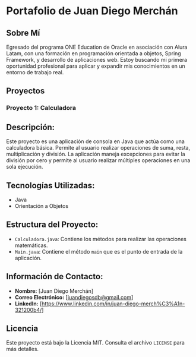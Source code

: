 # Portafolio de Juan Diego Merchán

## Sobre Mí
Egresado del programa ONE Education de Oracle en asociación con Alura Latam, con una formación en programación orientada a objetos, Spring Framework, y desarrollo de aplicaciones web. Estoy buscando mi primera oportunidad profesional para aplicar y expandir mis conocimientos en un entorno de trabajo real.

## Proyectos

### Proyecto 1: Calculadora
## Descripción:
Este proyecto es una aplicación de consola en Java que actúa como una calculadora básica. Permite al usuario realizar operaciones de suma, resta, multiplicación y división. La aplicación maneja excepciones para evitar la división por cero y permite al usuario realizar múltiples operaciones en una sola ejecución.

## Tecnologías Utilizadas:
- Java
- Orientación a Objetos

## Estructura del Proyecto:
- `Calculadora.java`: Contiene los métodos para realizar las operaciones matemáticas.
- `Main.java`: Contiene el método `main` que es el punto de entrada de la aplicación.



## Información de Contacto:
- **Nombre:** [Juan Diego Merchán]
- **Correo Electrónico:** [juandiegosdb@gmail.com]
- **LinkedIn:** [https://www.linkedin.com/in/juan-diego-merch%C3%A1n-321200b4/]


## Licencia
Este proyecto está bajo la Licencia MIT. Consulta el archivo `LICENSE` para más detalles.
